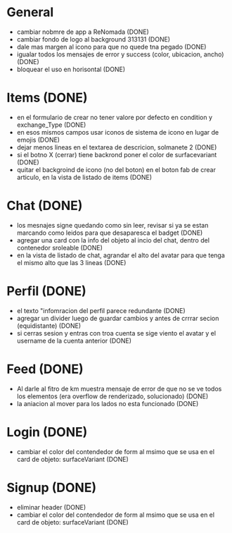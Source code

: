 # General
- cambiar nobmre de app a ReNomada (DONE)
- cambiar fondo de logo al background 313131 (DONE)
- dale mas margen al icono para que no quede tna pegado (DONE)
- igualar todos los mensajes de error y success (color, ubicacion, ancho) (DONE)
- bloquear el uso en horisontal (DONE)



# Items (DONE)
- en el formulario de crear no tener valore por defecto en condition y exchange_Type (DONE)
- en esos mismos campos usar iconos de sistema de icono en lugar de emojis (DONE)
- dejar menos lineas en el textarea de descricion, solmanete 2 (DONE)
- si el botno X (cerrar) tiene backrond poner el color de surfacevariant (DONE)
- quitar el backgroind de icono  (no del boton) en el boton fab de crear articulo, en la vista de listado de items (DONE)

# Chat (DONE)
- los mesnajes signe quedando como sin leer, revisar si ya se estan marcando como leidos para que desaparesca el badget (DONE)
- agregar una card con la info del objeto al incio del chat, dentro del contenedor sroleable (DONE)
- en la vista de listado de chat, agrandar el alto del avatar para que tenga el mismo alto que las 3 lineas (DONE)

# Perfil (DONE)
- el texto "infomracion del perfil parece redundante (DONE)
- agregar un divider luego de guardar cambios y antes de crrrar secion (equidistante) (DONE)
- si cerras sesion y entras con troa cuenta se sige viento el avatar y el username de la cuenta anterior (DONE)

# Feed (DONE)
- Al darle al fitro de km muestra mensaje de error de que no se ve todos los elementos (era overflow de renderizado, solucionado) (DONE)
- la aniacion al mover para los lados no esta funcionado (DONE)


# Login (DONE)
- cambiar el color del contendedor de form al msimo que se usa en el card de objeto: surfaceVariant (DONE)

# Signup (DONE)
- eliminar header (DONE)
- cambiar el color del contendedor de form al msimo que se usa en el card de objeto: surfaceVariant (DONE)
